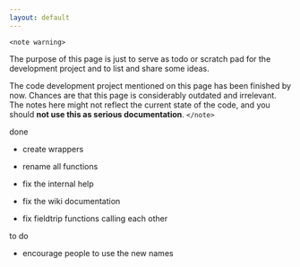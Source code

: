 ```yaml
---
layout: default
---
```


`<note warning>`

The purpose of this page is just to serve as todo or scratch pad for the development project and to list and share some ideas. 

The code development project mentioned on this page has been finished by now. Chances are that this page is considerably outdated and irrelevant. The notes here might not reflect the current state of the code, and you should **not use this as serious documentation**.
`</note>`

done

*  create wrappers

*  rename all functions

*  fix the internal help

*  fix the wiki documentation

*  fix fieldtrip functions calling each other
 

to do
    

*  encourage people to use the new names
